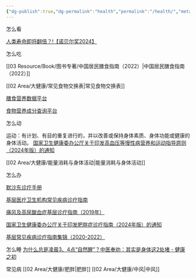 ```yaml
---
{"dg-publish":true,"dg-permalink":"health","permalink":"/health/","metatags":{"description":"这里是 🏡Davon的数字花园，是个人不断发展的想法的集合，作为半成品的思考，在可探索的空间中，随时间推移不断播种、修剪、塑造","og:site_name":"DavonOs","og:title":"大健康","og:type":"article","og:url":"https://zuji.eu.org/area/health","og:image":null,"og:image:width":"400","og:image:alt":"articlecover","og:locale":"zh_cn"},"created":"2024-12-03 10:16","updated":"2025-07-17 08:33"}
---
```


怎么看

[人类寿命即将翻倍？!【诺贝尔奖2024】](https://www.bilibili.com/video/BV18cmMYwEtj)

怎么吃

[[03 Resource/Book/图书专著/中国居民膳食指南（2022）\|中国居民膳食指南（2022）]]

[[02 Area/大健康/常见食物交换表\|常见食物交换表]]

[膳食营养数据平台](https://nutrition.zju.edu.cn/#/layout/foodcompositiontable/foodClassify)

[食物营养成分查询平台](https://nlc.chinanutri.cn/fq/)

怎么动

运动：有计划、有目的重复进行的，并以改善或保持身体素质、身体功能或健康的身体活动。
[国家卫生健康委办公厅关于印发高血压等慢性病营养和运动指导原则（2024年版）的通知](https://www.gov.cn/zhengce/zhengceku/202407/content_6960475.htm)

[[02 Area/大健康/能量消耗与身体活动\|能量消耗与身体活动]]

怎么办

[默沙东诊疗手册](https://www.msdmanuals.cn/)

[基层医疗卫生机构常见疾病诊疗指南](https://www.jcyipong.com/medicineDocDetail.action?docID=1157)

[痛风及高尿酸血症基层诊疗指南（2019年）](https://cmab.yiigle.com/uploads/guide_html/%E7%97%9B%E9%A3%8E%E5%8F%8A%E9%AB%98%E5%B0%BF%E9%85%B8%E8%A1%80%E7%97%87%E5%9F%BA%E5%B1%82%E8%AF%8A%E7%96%97%E6%8C%87%E5%8D%97%EF%BC%882019%E5%B9%B4%EF%BC%89.html)

[国家卫生健康委办公厅关于印发肥胖症诊疗指南（2024年版）的通知](https://www.gov.cn/zhengce/zhengceku/202410/content_6981734.htm)

[基层常见疾病诊疗指南集锦（2020-2022）](https://www.medjournals.cn/clinic/getClinicList.do?subjectId=120)

怎么睡
[为什么总是凌晨3、4点“自然醒”？中医奉劝：其实是身体这2处堵 - 健康之初](https://www.jiankangzhichu.com/article/detail/592284.html)

常见病
[[02 Area/大健康/肥胖\|肥胖]]
[[02 Area/大健康/中风\|中风]]
